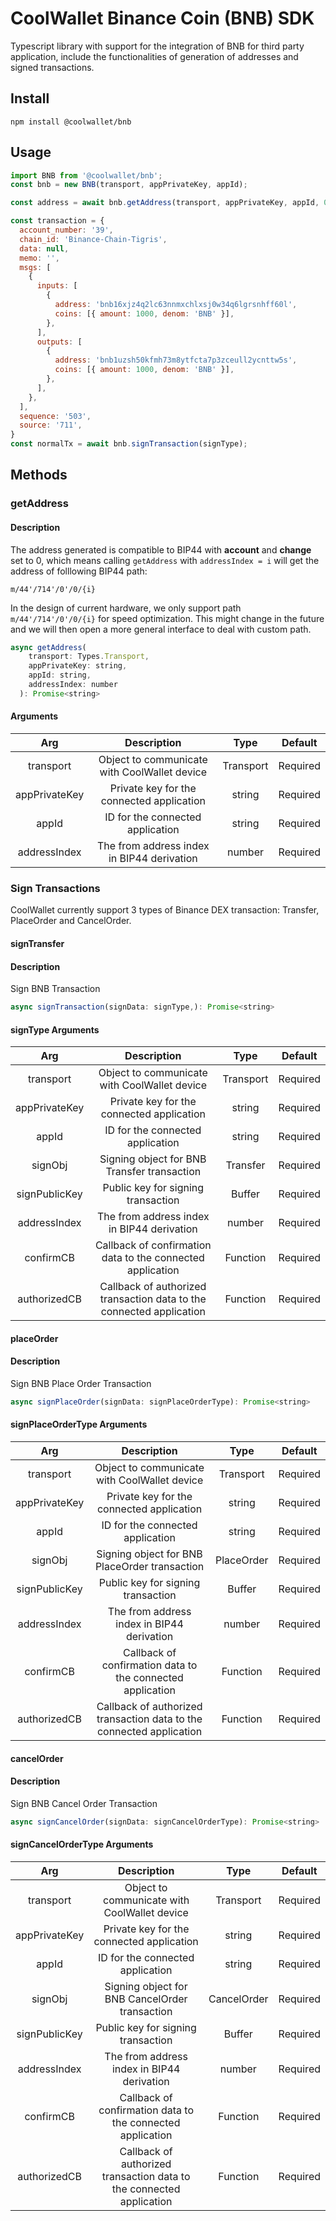 # CoolWallet Binance Coin (BNB) SDK

Typescript library with support for the integration of BNB for third party application, include the functionalities of generation of addresses and signed transactions. 

## Install

```shell
npm install @coolwallet/bnb
```

## Usage

```javascript
import BNB from '@coolwallet/bnb';
const bnb = new BNB(transport, appPrivateKey, appId);

const address = await bnb.getAddress(transport, appPrivateKey, appId, 0);

const transaction = {
  account_number: '39',
  chain_id: 'Binance-Chain-Tigris',
  data: null,
  memo: '',
  msgs: [
    {
      inputs: [
        {
          address: 'bnb16xjz4q2lc63nnmxchlxsj0w34q6lgrsnhff60l',
          coins: [{ amount: 1000, denom: 'BNB' }],
        },
      ],
      outputs: [
        {
          address: 'bnb1uzsh50kfmh73m8ytfcta7p3zceull2ycnttw5s',
          coins: [{ amount: 1000, denom: 'BNB' }],
        },
      ],
    },
  ],
  sequence: '503',
  source: '711',
}
const normalTx = await bnb.signTransaction(signType);
```

## Methods

### getAddress

#### Description

The address generated is compatible to BIP44 with **account** and **change** set to 0, which means calling `getAddress` with `addressIndex = i` will get the address of folllowing BIP44 path:

```none
m/44'/714'/0'/0/{i}
```

In the design of current hardware, we only support path `m/44'/714'/0'/0/{i}` for speed optimization. This might change in the future and we will then open a more general interface to deal with custom path.

```javascript
async getAddress(
    transport: Types.Transport, 
    appPrivateKey: string, 
    appId: string, 
    addressIndex: number
  ): Promise<string> 
```

#### Arguments

|      Arg      |                  Description                 |    Type   |  Default |
|:-------------:|:--------------------------------------------:|:---------:|:--------:|
|   transport   | Object to communicate with CoolWallet device | Transport | Required |
| appPrivateKey |   Private key for the connected application  |   string  | Required |
|     appId     |       ID for the connected application       |   string  | Required |
|  addressIndex |  The from address index in BIP44 derivation  |   number  | Required |


### Sign Transactions

CoolWallet currently support 3 types of Binance DEX transaction: Transfer, PlaceOrder and CancelOrder.

#### signTransfer

#### Description

Sign BNB Transaction

```javascript
async signTransaction(signData: signType,): Promise<string>
```

#### signType Arguments

|      Arg      |                              Description                             |    Type   |  Default |
|:-------------:|:--------------------------------------------------------------------:|:---------:|:--------:|
|   transport   |             Object to communicate with CoolWallet device             | Transport | Required |
| appPrivateKey |               Private key for the connected application              |   string  | Required |
|     appId     |                   ID for the connected application                   |   string  | Required |
|    signObj    |              Signing object for BNB Transfer transaction             |  Transfer | Required |
| signPublicKey |                  Public key for signing transaction                  |   Buffer  | Required |
|  addressIndex |              The from address index in BIP44 derivation              |   number  | Required |
|   confirmCB   |      Callback of confirmation data to the connected application      |  Function | Required |
|  authorizedCB | Callback of authorized transaction data to the connected application |  Function | Required |


#### placeOrder

#### Description

Sign BNB Place Order Transaction

```javascript
async signPlaceOrder(signData: signPlaceOrderType): Promise<string>
```

#### signPlaceOrderType Arguments

|      Arg      |                              Description                             |    Type    |  Default |
|:-------------:|:--------------------------------------------------------------------:|:----------:|:--------:|
|   transport   |             Object to communicate with CoolWallet device             |  Transport | Required |
| appPrivateKey |               Private key for the connected application              |   string   | Required |
|     appId     |                   ID for the connected application                   |   string   | Required |
|    signObj    |             Signing object for BNB PlaceOrder transaction            | PlaceOrder | Required |
| signPublicKey |                  Public key for signing transaction                  |   Buffer   | Required |
|  addressIndex |              The from address index in BIP44 derivation              |   number   | Required |
|   confirmCB   |      Callback of confirmation data to the connected application      |  Function  | Required |
|  authorizedCB | Callback of authorized transaction data to the connected application |  Function  | Required |

#### cancelOrder

#### Description

Sign BNB Cancel Order Transaction

```javascript
async signCancelOrder(signData: signCancelOrderType): Promise<string> 
```

#### signCancelOrderType Arguments

|      Arg      |                              Description                             |     Type    |  Default |
|:-------------:|:--------------------------------------------------------------------:|:-----------:|:--------:|
|   transport   |             Object to communicate with CoolWallet device             |  Transport  | Required |
| appPrivateKey |               Private key for the connected application              |    string   | Required |
|     appId     |                   ID for the connected application                   |    string   | Required |
|    signObj    |            Signing object for BNB CancelOrder transaction            | CancelOrder | Required |
| signPublicKey |                  Public key for signing transaction                  |    Buffer   | Required |
|  addressIndex |              The from address index in BIP44 derivation              |    number   | Required |
|   confirmCB   |      Callback of confirmation data to the connected application      |   Function  | Required |
|  authorizedCB | Callback of authorized transaction data to the connected application |   Function  | Required |
